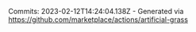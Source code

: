 Commits: 2023-02-12T14:24:04.138Z - Generated via https://github.com/marketplace/actions/artificial-grass
<br>
